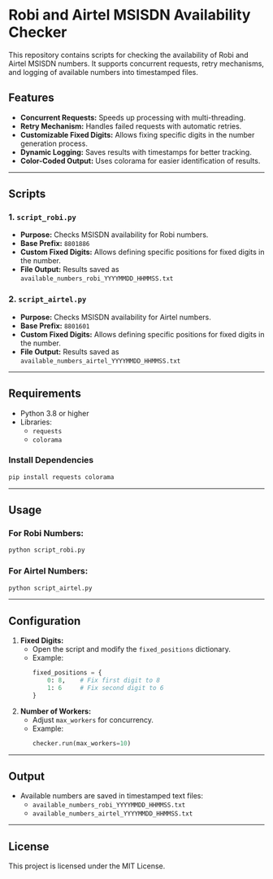 # Robi and Airtel MSISDN Availability Checker

This repository contains scripts for checking the availability of Robi and Airtel MSISDN numbers. It supports concurrent requests, retry mechanisms, and logging of available numbers into timestamped files.

## Features
- **Concurrent Requests:** Speeds up processing with multi-threading.
- **Retry Mechanism:** Handles failed requests with automatic retries.
- **Customizable Fixed Digits:** Allows fixing specific digits in the number generation process.
- **Dynamic Logging:** Saves results with timestamps for better tracking.
- **Color-Coded Output:** Uses colorama for easier identification of results.

---

## Scripts
### 1. `script_robi.py`
- **Purpose:** Checks MSISDN availability for Robi numbers.
- **Base Prefix:** `8801886`
- **Custom Fixed Digits:** Allows defining specific positions for fixed digits in the number.
- **File Output:** Results saved as `available_numbers_robi_YYYYMMDD_HHMMSS.txt`

### 2. `script_airtel.py`
- **Purpose:** Checks MSISDN availability for Airtel numbers.
- **Base Prefix:** `8801601`
- **Custom Fixed Digits:** Allows defining specific positions for fixed digits in the number.
- **File Output:** Results saved as `available_numbers_airtel_YYYYMMDD_HHMMSS.txt`

---

## Requirements
- Python 3.8 or higher
- Libraries:
  - `requests`
  - `colorama`

### Install Dependencies
```bash
pip install requests colorama
```

---

## Usage
### For Robi Numbers:
```bash
python script_robi.py
```

### For Airtel Numbers:
```bash
python script_airtel.py
```

---

## Configuration
1. **Fixed Digits:**
   - Open the script and modify the `fixed_positions` dictionary.
   - Example:
     ```python
     fixed_positions = {
         0: 8,    # Fix first digit to 8
         1: 6     # Fix second digit to 6
     }
     ```
2. **Number of Workers:**
   - Adjust `max_workers` for concurrency.
   - Example:
     ```python
     checker.run(max_workers=10)
     ```

---

## Output
- Available numbers are saved in timestamped text files:
  - `available_numbers_robi_YYYYMMDD_HHMMSS.txt`
  - `available_numbers_airtel_YYYYMMDD_HHMMSS.txt`

---

## License
This project is licensed under the MIT License.